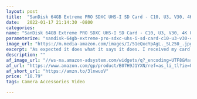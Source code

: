 ```yaml
---
layout: post
title:  "SanDisk 64GB Extreme PRO SDXC UHS-I SD Card - C10, U3, V30, 4K UHD"
date:   2022-01-17 21:14:30 -0800
categories: 
name: "SanDisk 64GB Extreme PRO SDXC UHS-I SD Card - C10, U3, V30, 4K UHD"
parameterize: "sandisk-64gb-extreme-pro-sdxc-uhs-i-sd-card-c10-u3-v30-4k-uhd"
image_url: "https://m.media-amazon.com/images/I/51eQxcYpAgL._SL250_.jpg"
excerpt: "As expected it does what it says it does. I received my card pretty fast (amazon is doing it great now), safe and good package. I recommend buy directly from Amazon."
description: ""
af_image_url: "//ws-na.amazon-adsystem.com/widgets/q?_encoding=UTF8&MarketPlace=US&ASIN=B07H9J1YXN&ServiceVersion=20070822&ID=AsinImage&WS=1&Format=_SL160_&tag=shouldbuy0b-20"
af_url: "https://www.amazon.com/gp/product/B07H9J1YXN/ref=as_li_tl?ie=UTF8&camp=1789&creative=9325&creativeASIN=B07H9J1YXN&linkCode=as2&tag=shouldbuy0b-20&linkId=a50ae696d4db4290e53ddc6cbe9d9b09"
af_short_url: "https://amzn.to/3lnwuoV"
price: "18.79"
tags: Camera Accessories Video

---
```

